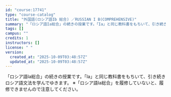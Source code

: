```yaml
---
id: "course:17741"
type: "course-catalog"
title: "外国語(ロシア語Ib 総合) ／RUSSIAN I B(COMPREHENSIVE)"
summary: "「ロシア語Ia総合」の続きの授業です。「Ia」と同じ教科書をもちいて、引き続きロシア語文法を学んでゆきます。 ※「ロシア語Ia総合」を履修していないと、履修できませんので注意してください。"
tags: []
campus: ""
credits: 1
instructors: []
license: " "
version:
  created_at: "2025-10-09T03:48:57Z"
  updated_at: "2025-10-09T03:48:57Z"
---
```


「ロシア語Ia総合」の続きの授業です。「Ia」と同じ教科書をもちいて、引き続きロシア語文法を学んでゆきます。 ※「ロシア語Ia総合」を履修していないと、履修できませんので注意してください。
